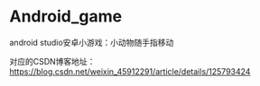 # Android_game
 android studio安卓小游戏：小动物随手指移动

对应的CSDN博客地址：https://blog.csdn.net/weixin_45912291/article/details/125793424
